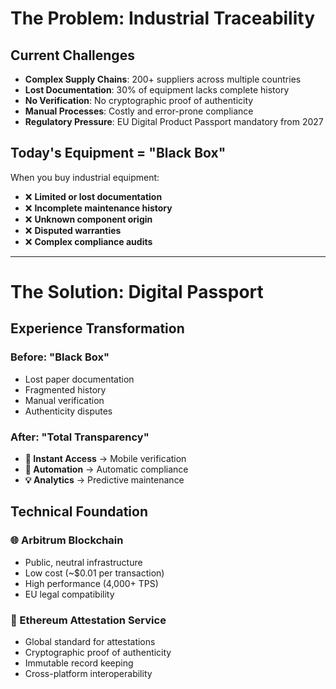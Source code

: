 # The Problem: Industrial Traceability

<div class="grid grid-cols-2 gap-8">

<div>

## Current Challenges

- **Complex Supply Chains**: 200+ suppliers across multiple countries
- **Lost Documentation**: 30% of equipment lacks complete history
- **No Verification**: No cryptographic proof of authenticity
- **Manual Processes**: Costly and error-prone compliance
- **Regulatory Pressure**: EU Digital Product Passport mandatory from 2027

</div>

<div>

## Today's Equipment = "Black Box"

When you buy industrial equipment:

- ❌ **Limited or lost documentation**
- ❌ **Incomplete maintenance history**  
- ❌ **Unknown component origin**
- ❌ **Disputed warranties**
- ❌ **Complex compliance audits**

</div>

</div>

---

# The Solution: Digital Passport

<div class="grid grid-cols-2 gap-8">

<div>

## Experience Transformation

### **Before: "Black Box"**
- Lost paper documentation
- Fragmented history
- Manual verification
- Authenticity disputes

### **After: "Total Transparency"**
- **📱 Instant Access** → Mobile verification
- **🤖 Automation** → Automatic compliance
- **💡 Analytics** → Predictive maintenance

</div>

<div>

## Technical Foundation

### **🌐 Arbitrum Blockchain**
- Public, neutral infrastructure
- Low cost (~$0.01 per transaction)
- High performance (4,000+ TPS)
- EU legal compatibility

### **🔐 Ethereum Attestation Service**
- Global standard for attestations
- Cryptographic proof of authenticity
- Immutable record keeping
- Cross-platform interoperability

</div>

</div> 